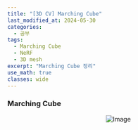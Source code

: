 ```yaml
---
title: "[3D CV] Marching Cube"
last_modified_at: 2024-05-30
categories:
  - 공부
tags:
  - Marching Cube
  - NeRF
  - 3D mesh
excerpt: "Marching Cube 정리"
use_math: true
classes: wide
---
```


### Marching Cube


<p align="center">
  <img src="" alt="Image">
</p>
